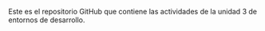 Este es el repositorio GitHub que contiene las actividades de la unidad 3 de entornos de desarrollo.
